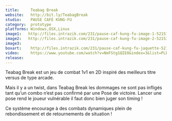 ```yaml
---
title:     Teabag Break
website:   http://bit.ly/TeabagBreak
studio:    PAUSE CAFÉ KUNG-FU
category:  prototype
platforms: Windows,OSX,Linux
image1:   http://files.intrazik.com/231/pause-caf-kung-fu-image-1-52151-5021-20180417-170628.png
image2:   http://files.intrazik.com/231/pause-caf-kung-fu-image-2-52153-5021-20180417-170629.png
image3:   
boxart:    http://files.intrazik.com/231/pause-caf-kung-fu-jaquette-52157-5021-20180417-170629.png
video:     https://www.youtube.com/watch?v=NmFStg1QIE0&index=3&list=PLEA77hN9XMy-JdHPdgNiArKdO2S2Mv6O8&t=22s
release:   
---
```


Teabag Break est un jeu de combat 1v1 en 2D inspiré des meilleurs titre versus de type arcade.
 
 Mais il y a un twist, dans Teabag Break les dommages ne sont pas infligés tant qu’un combo n’est pas confirmé par une Pose de victoire.
 Lancer une pose rend le joueur vulnérable il faut donc bien juger son timing ! 
 
 Ce système encourage à des combats dynamiques plein de rebondissement et de retournements de situation !
